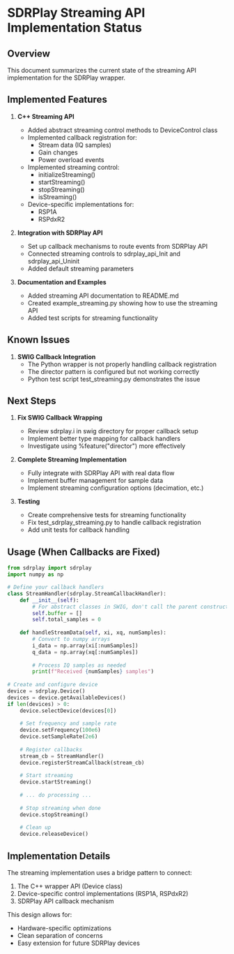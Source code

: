 # SDRPlay Streaming API Implementation Status

## Overview

This document summarizes the current state of the streaming API implementation for the SDRPlay wrapper.

## Implemented Features

1. **C++ Streaming API**
   - Added abstract streaming control methods to DeviceControl class
   - Implemented callback registration for:
     - Stream data (IQ samples)
     - Gain changes
     - Power overload events
   - Implemented streaming control:
     - initializeStreaming()
     - startStreaming()
     - stopStreaming()
     - isStreaming()
   - Device-specific implementations for:
     - RSP1A
     - RSPdxR2

2. **Integration with SDRPlay API**
   - Set up callback mechanisms to route events from SDRPlay API
   - Connected streaming controls to sdrplay_api_Init and sdrplay_api_Uninit
   - Added default streaming parameters

3. **Documentation and Examples**
   - Added streaming API documentation to README.md
   - Created example_streaming.py showing how to use the streaming API
   - Added test scripts for streaming functionality

## Known Issues

1. **SWIG Callback Integration**
   - The Python wrapper is not properly handling callback registration
   - The director pattern is configured but not working correctly
   - Python test script test_streaming.py demonstrates the issue

## Next Steps

1. **Fix SWIG Callback Wrapping**
   - Review sdrplay.i in swig directory for proper callback setup
   - Implement better type mapping for callback handlers
   - Investigate using %feature("director") more effectively

2. **Complete Streaming Implementation**
   - Fully integrate with SDRPlay API with real data flow 
   - Implement buffer management for sample data
   - Implement streaming configuration options (decimation, etc.)

3. **Testing**
   - Create comprehensive tests for streaming functionality
   - Fix test_sdrplay_streaming.py to handle callback registration
   - Add unit tests for callback handling

## Usage (When Callbacks are Fixed)

```python
from sdrplay import sdrplay
import numpy as np

# Define your callback handlers
class StreamHandler(sdrplay.StreamCallbackHandler):
    def __init__(self):
        # For abstract classes in SWIG, don't call the parent constructor
        self.buffer = []
        self.total_samples = 0
    
    def handleStreamData(self, xi, xq, numSamples):
        # Convert to numpy arrays
        i_data = np.array(xi[:numSamples])
        q_data = np.array(xq[:numSamples])
        
        # Process IQ samples as needed
        print(f"Received {numSamples} samples")
        
# Create and configure device
device = sdrplay.Device()
devices = device.getAvailableDevices()
if len(devices) > 0:
    device.selectDevice(devices[0])
    
    # Set frequency and sample rate
    device.setFrequency(100e6)
    device.setSampleRate(2e6)
    
    # Register callbacks
    stream_cb = StreamHandler()
    device.registerStreamCallback(stream_cb)
    
    # Start streaming
    device.startStreaming()
    
    # ... do processing ...
    
    # Stop streaming when done
    device.stopStreaming()
    
    # Clean up
    device.releaseDevice()
```

## Implementation Details

The streaming implementation uses a bridge pattern to connect:
1. The C++ wrapper API (Device class)
2. Device-specific control implementations (RSP1A, RSPdxR2)
3. SDRPlay API callback mechanism

This design allows for:
- Hardware-specific optimizations
- Clean separation of concerns
- Easy extension for future SDRPlay devices